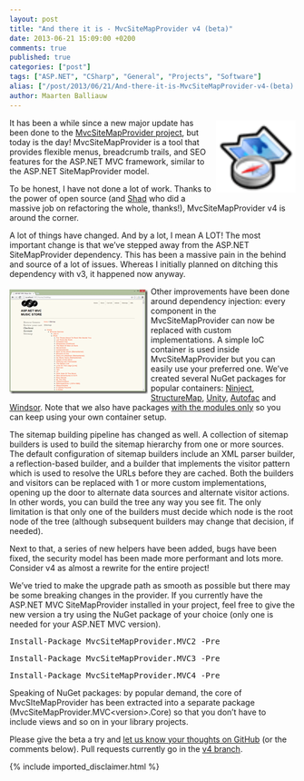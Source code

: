 ```yaml
---
layout: post
title: "And there it is - MvcSiteMapProvider v4 (beta)"
date: 2013-06-21 15:09:00 +0200
comments: true
published: true
categories: ["post"]
tags: ["ASP.NET", "CSharp", "General", "Projects", "Software"]
alias: ["/post/2013/06/21/And-there-it-is-MvcSiteMapProvider-v4-(beta).aspx", "/post/2013/06/21/and-there-it-is-mvcsitemapprovider-v4-(beta).aspx"]
author: Maarten Balliauw
---
```

<p><a href="/images/image_286.png"><img style="background-image: none; float: right; padding-top: 0px; padding-left: 0px; margin: 4px 0px 4px 4px; display: inline; padding-right: 0px; border: 0px;" title="image" src="/images/image_thumb_247.png" alt="image" width="140" height="127" align="right" border="0" /></a>It has been a while since a new major update has been done to the <a href="https://github.com/maartenba/MvcSiteMapProvider">MvcSiteMapProvider project</a>, but today is the day! MvcSiteMapProvider is a tool that provides flexible menus, breadcrumb trails, and SEO features for the ASP.NET MVC framework, similar to the ASP.NET SiteMapProvider model.</p>
<p>To be honest, I have not done a lot of work. Thanks to the power of open source (and <a href="http://www.shiningtreasures.com/">Shad</a> who did a massive job on refactoring the whole, thanks!), MvcSiteMapProvider v4 is around the corner.</p>
<p>A lot of things have changed. And by a lot, I mean A LOT! The most important change is that we&rsquo;ve stepped away from the ASP.NET SiteMapProvider dependency. This has been a massive pain in the behind and source of a lot of issues. Whereas I initially planned on ditching this dependency with v3, it happened now anyway.</p>
<p><a href="/images/image_287.png"><img style="background-image: none; float: left; padding-top: 0px; padding-left: 0px; margin: 5px 5px 5px 0px; display: inline; padding-right: 0px; border: 0px;" title="image" src="/images/image_thumb_248.png" alt="image" width="244" height="184" align="left" border="0" /></a>Other improvements have been done around dependency injection: every component in the MvcSiteMapProvider can now be replaced with custom implementations. A simple IoC container is used inside MvcSiteMapProvider but you can easily use your preferred one. We&rsquo;ve created several NuGet packages for popular containers: <a href="https://nuget.org/packages/MvcSiteMapProvider.MVC4.DI.Ninject">Ninject</a>, <a href="https://nuget.org/packages/MvcSiteMapProvider.MVC4.DI.StructureMap.Modules">StructureMap</a>, <a href="https://nuget.org/packages/MvcSiteMapProvider.MVC4.DI.Unity">Unity</a>, <a href="https://nuget.org/packages/MvcSiteMapProvider.MVC4.DI.Autofac/">Autofac</a> and <a href="https://nuget.org/packages/MvcSiteMapProvider.MVC4.DI.Windsor">Windsor</a>. Note that we also have packages <a href="https://nuget.org/packages/MvcSiteMapProvider.MVC4.DI.Autofac.Modules">with the modules only</a> so you can keep using your own container setup.</p>
<p>The sitemap building pipeline has changed as well. A collection of sitemap builders is used to build the sitemap hierarchy from one or more sources. The default configuration of sitemap builders include an XML parser builder, a reflection-based builder, and a builder that implements the visitor pattern which is used to resolve the URLs before they are cached. Both the builders and visitors can be replaced with 1 or more custom implementations, opening up the door to alternate data sources and alternate visitor actions. In other words, you can build the tree any way you see fit. The only limitation is that only&nbsp;one of the builders must decide which node is the root node of the tree (although subsequent builders may change that decision, if needed).</p>
<p>Next to that, a series of new helpers have been added, bugs have been fixed, the security model has been made more performant and lots more. Consider v4 as almost a rewrite for the entire project!</p>
<p>We&rsquo;ve tried to make the upgrade path as smooth as possible but there may be some breaking changes in the provider. If you currently have the ASP.NET MVC SiteMapProvider installed in your project, feel free to give the new version a try using the NuGet package of your choice (only one is needed for your ASP.NET MVC version).</p>
<pre>Install-Package MvcSiteMapProvider.MVC2 -Pre</pre>
<pre>Install-Package MvcSiteMapProvider.MVC3 -Pre</pre>
<pre>Install-Package MvcSiteMapProvider.MVC4 -Pre</pre>
<p>Speaking of NuGet packages: by popular demand, the core of MvcSIteMapProvider has been extracted into a separate package (MvcSiteMapProvider.MVC&lt;version&gt;.Core) so that you don&rsquo;t have to include views and so on in your library projects.</p>
<p>Please give the beta a try and <a href="https://github.com/maartenba/MvcSiteMapProvider/issues">let us know your thoughts on GitHub</a> (or the comments below). Pull requests currently go in the <a href="https://github.com/maartenba/MvcSiteMapProvider/tree/v4">v4 branch</a>.</p>

{% include imported_disclaimer.html %}

